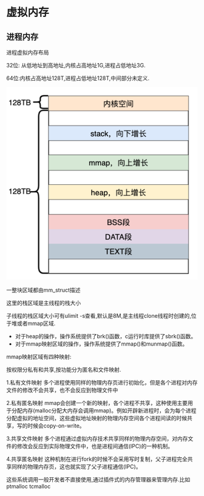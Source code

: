 # 虚拟内存

## 进程内存

进程虚拟内存布局

32位: 从低地址到高地址,内核占高地址1G,进程占低地址3G.

64位:内核占高地址128T,进程占低地址128T,中间部分未定义.

![进程内存布局](/%E6%93%8D%E4%BD%9C%E7%B3%BB%E7%BB%9F/assets/%E8%BF%9B%E7%A8%8B%E5%86%85%E5%AD%98%E5%B8%83%E5%B1%80.png)

一整块区域都由mm_struct描述

这里的栈区域是主线程的栈大小

子线程的栈区域大小可有ulimit -s查看,默认是8M,是主线程clone线程时创建的,位于堆或者mmap区域.

* 对于heap的操作，操作系统提供了brk()函数，c运行时库提供了sbrk()函数。
* 对于mmap映射区域的操作，操作系统提供了mmap()和munmap()函数。

mmap映射区域有四种映射:

按权限分私有和共享,按功能分为匿名和文件映射.

1.私有文件映射
多个进程使用同样的物理内存页进行初始化，但是各个进程对内存文件的修改不会共享，也不会反应到物理文件中

2.私有匿名映射
mmap会创建一个新的映射，各个进程不共享，这种使用主要用于分配内存(malloc分配大内存会调用mmap)。例如开辟新进程时，会为每个进程分配虚拟的地址空间，这些虚拟地址映射的物理内存空间各个进程间读的时候共享，写的时候会copy-on-write。

3.共享文件映射
多个进程通过虚拟内存技术共享同样的物理内存空间，对内存文件的修改会反应到实际物理文件中，也是进程间通信(IPC)的一种机制。

4.共享匿名映射
这种机制在进行fork的时候不会采用写时复制，父子进程完全共享同样的物理内存页，这也就实现了父子进程通信(IPC)。

这些系统调用一般开发者不直接使用,通过插件式的内存管理器来管理内存.比如ptmalloc tcmalloc
